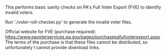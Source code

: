 This performs basic sanity checks on PA's Full Voter Export (FVE) to identify invalid voters.

Run './voter-roll-checker.py' to generate the invalid voter files.

Official website for FVE (purchase required): https://www.pavoterservices.pa.gov/pages/purchasepafullvoterexport.aspx
The terms of the purchase is that these files cannot be distributed, so unfortunately I cannot provide download links.

